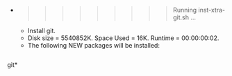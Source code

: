* >>>>>>>>> Running inst-xtra-git.sh ...
  * Install git.
  * Disk size = 5540852K. Space Used = 16K. Runtime = 00:00:00:02.
  * The following NEW packages will be installed:
  ```bash
git*
  ```
